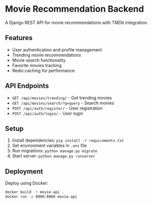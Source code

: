 # Movie Recommendation Backend

A Django REST API for movie recommendations with TMDb integration.

## Features

- User authentication and profile management
- Trending movie recommendations
- Movie search functionality
- Favorite movies tracking
- Redis caching for performance

## API Endpoints

- `GET /api/movies/trending/` - Get trending movies
- `GET /api/movies/search/?q=query` - Search movies
- `POST /api/auth/register/` - User registration
- `POST /api/auth/login/` - User login

## Setup

1. Install dependencies: `pip install -r requirements.txt`
2. Set environment variables in `.env` file
3. Run migrations: `python manage.py migrate`
4. Start server: `python manage.py runserver`

## Deployment

Deploy using Docker:
```bash
docker build -t movie-api .
docker run -p 8000:8000 movie-api

